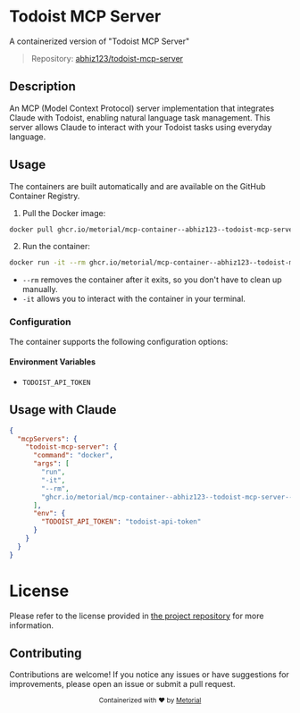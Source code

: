 
# Todoist MCP Server

A containerized version of "Todoist MCP Server"

> Repository: [abhiz123/todoist-mcp-server](https://github.com/abhiz123/todoist-mcp-server)

## Description

An MCP (Model Context Protocol) server implementation that integrates Claude with Todoist, enabling natural language task management. This server allows Claude to interact with your Todoist tasks using everyday language.


## Usage

The containers are built automatically and are available on the GitHub Container Registry.

1. Pull the Docker image:

```bash
docker pull ghcr.io/metorial/mcp-container--abhiz123--todoist-mcp-server--todoist-mcp-server
```

2. Run the container:

```bash
docker run -it --rm ghcr.io/metorial/mcp-container--abhiz123--todoist-mcp-server--todoist-mcp-server 
```

- `--rm` removes the container after it exits, so you don't have to clean up manually.
- `-it` allows you to interact with the container in your terminal.


### Configuration

The container supports the following configuration options:




#### Environment Variables

- `TODOIST_API_TOKEN`




## Usage with Claude

```json
{
  "mcpServers": {
    "todoist-mcp-server": {
      "command": "docker",
      "args": [
        "run",
        "-it",
        "--rm",
        "ghcr.io/metorial/mcp-container--abhiz123--todoist-mcp-server--todoist-mcp-server"
      ],
      "env": {
        "TODOIST_API_TOKEN": "todoist-api-token"
      }
    }
  }
}
```

# License

Please refer to the license provided in [the project repository](https://github.com/abhiz123/todoist-mcp-server) for more information.

## Contributing

Contributions are welcome! If you notice any issues or have suggestions for improvements, please open an issue or submit a pull request.

<div align="center">
  <sub>Containerized with ❤️ by <a href="https://metorial.com">Metorial</a></sub>
</div>
  